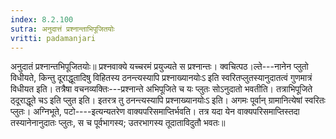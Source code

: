 ```yaml
---
index: 8.2.100
sutra: अनुदात्तं प्रश्नान्ताभिपूजितयोः
vritti: padamanjari
---
```


 अनुदातं प्रश्नान्तभिपूजितयोः॥ प्रश्नवाक्ये यच्चरमं प्रयुज्यते स प्रश्नान्तः। क्वचित्पठ।ल्ते---नानेन प्लुतो विधीयते, किन्तु दूराद्धूतादिषु विहितस्य ठनन्त्यस्यापि प्रश्नाख्यानयोःऽ इति स्वरितप्लुतस्यानुदातत्वं गुणमात्रं विधीयत इति। तत्रैषा वचनव्यक्तिः---प्रश्नान्ते अभिपूजिते च यः प्लुतः सोऽनुदातो भवतीति। तत्राभिपूजिते ठ्दूराद्धूते चऽ इति प्लुत इति। इतरत्र तु ठनन्त्यस्यापि प्रश्नाख्यानयोःऽ इति। अगमः पूर्वान् ग्रामानित्येषां स्वरितः प्लुतः। अग्निभूते, पटो----इत्यन्यतरेण वाक्यपरिसमाप्तिर्भवति। तत्र यदा येन वाक्यपरिसमाप्तिस्तदा तस्यानेनानुदातः प्लुतः, स च पूर्वभागस्य; उतरभागस्य तूदाताविदुतौ भवतः॥